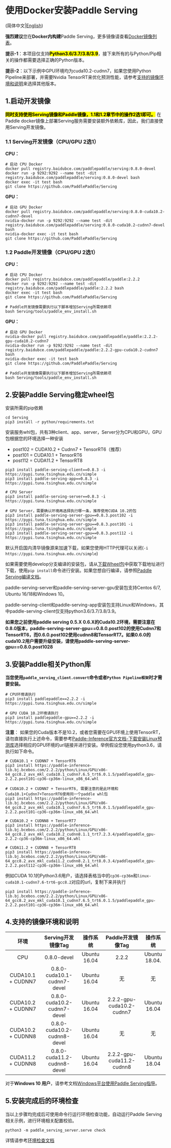 # 使用Docker安装Paddle Serving

(简体中文|[English](./Install_EN.md))

**强烈建议**您在**Docker内构建**Paddle Serving，更多镜像请查看[Docker镜像列表](Docker_Images_CN.md)。

**提示-1**：本项目仅支持<mark>**Python3.6/3.7/3.8/3.9**</mark>，接下来所有的与Python/Pip相关的操作都需要选择正确的Python版本。

**提示-2**：以下示例中GPU环境均为cuda10.2-cudnn7，如果您使用Python Pipeline来部署，并需要Nvidia TensorRT来优化预测性能，请参考[支持的镜像环境和说明](#4支持的镜像环境和说明)来选择其他版本。


## 1.启动开发镜像
<mark>**同时支持使用Serving镜像和Paddle镜像，1.1和1.2章节中的操作2选1即可。**</mark> 在Paddle docker镜像上部署Serving服务需要安装额外依赖库，因此，我们直接使用Serving开发镜像。
### 1.1 Serving开发镜像（CPU/GPU 2选1）
**CPU：**
```
# 启动 CPU Docker
docker pull registry.baidubce.com/paddlepaddle/serving:0.8.0-devel
docker run -p 9292:9292 --name test -dit registry.baidubce.com/paddlepaddle/serving:0.8.0-devel bash
docker exec -it test bash
git clone https://github.com/PaddlePaddle/Serving
```
**GPU：**
```
# 启动 GPU Docker
docker pull registry.baidubce.com/paddlepaddle/serving:0.8.0-cuda10.2-cudnn7-devel
nvidia-docker run -p 9292:9292 --name test -dit registry.baidubce.com/paddlepaddle/serving:0.8.0-cuda10.2-cudnn7-devel bash
nvidia-docker exec -it test bash
git clone https://github.com/PaddlePaddle/Serving
```
### 1.2 Paddle开发镜像（CPU/GPU 2选1）
**CPU：**
```
# 启动 CPU Docker
docker pull registry.baidubce.com/paddlepaddle/paddle:2.2.2
docker run -p 9292:9292 --name test -dit registry.baidubce.com/paddlepaddle/paddle:2.2.2 bash
docker exec -it test bash
git clone https://github.com/PaddlePaddle/Serving

# Paddle开发镜像需要执行以下脚本增加Serving所需依赖项
bash Serving/tools/paddle_env_install.sh
```
**GPU：**
```
# 启动 GPU Docker
nvidia-docker pull registry.baidubce.com/paddlepaddle/paddle:2.2.2-gpu-cuda10.2-cudnn7
nvidia-docker run -p 9292:9292 --name test -dit registry.baidubce.com/paddlepaddle/paddle:2.2.2-gpu-cuda10.2-cudnn7 bash
nvidia-docker exec -it test bash
git clone https://github.com/PaddlePaddle/Serving

# Paddle开发镜像需要执行以下脚本增加Serving所需依赖项
bash Serving/tools/paddle_env_install.sh
```
## 2.安装Paddle Serving稳定wheel包

安装所需的pip依赖
```
cd Serving
pip3 install -r python/requirements.txt
```

安装服务whl包，共有3种client、app、server，Server分为CPU和GPU，GPU包根据您的环境选择一种安装
- post102 = CUDA10.2 + Cudnn7 + TensorRT6（推荐）
- post101 = CUDA10.1 + TensorRT6
- post112 = CUDA11.2 + TensorRT8

```shell
pip3 install paddle-serving-client==0.8.3 -i https://pypi.tuna.tsinghua.edu.cn/simple
pip3 install paddle-serving-app==0.8.3 -i https://pypi.tuna.tsinghua.edu.cn/simple

# CPU Server
pip3 install paddle-serving-server==0.8.3 -i https://pypi.tuna.tsinghua.edu.cn/simple

# GPU Server，需要确认环境再选择执行哪一条，推荐使用CUDA 10.2的包
pip3 install paddle-serving-server-gpu==0.8.3.post102 -i https://pypi.tuna.tsinghua.edu.cn/simple 
pip3 install paddle-serving-server-gpu==0.8.3.post101 -i https://pypi.tuna.tsinghua.edu.cn/simple
pip3 install paddle-serving-server-gpu==0.8.3.post112 -i https://pypi.tuna.tsinghua.edu.cn/simple
```

默认开启国内清华镜像源来加速下载，如果您使用HTTP代理可以关闭(`-i https://pypi.tuna.tsinghua.edu.cn/simple`)

如果需要使用develop分支编译的安装包，请从[下载Wheel包](./Latest_Packages_CN.md)中获取下载地址进行下载，使用`pip install`命令进行安装。如果您想自行编译，请参照[Paddle Serving编译文档](./Compile_CN.md)。

paddle-serving-server和paddle-serving-server-gpu安装包支持Centos 6/7, Ubuntu 16/18和Windows 10。

paddle-serving-client和paddle-serving-app安装包支持Linux和Windows，其中paddle-serving-client仅支持python3.6/3.7/3.8/3.9。

**如果您之前使用paddle serving 0.5.X 0.6.X的Cuda10.2环境，需要注意在0.8.0版本，paddle-serving-server-gpu==0.8.0.post102的使用Cudnn7和TensorRT6，而0.6.0.post102使用cudnn8和TensorRT7。如果0.6.0的cuda10.2用户需要升级安装，请使用paddle-serving-server-gpu==0.8.0.post1028**

## 3.安装Paddle相关Python库
**当您使用`paddle_serving_client.convert`命令或者`Python Pipeline框架`时才需要安装。**
```
# CPU环境请执行
pip3 install paddlepaddle==2.2.2 -i https://pypi.tuna.tsinghua.edu.cn/simple

# GPU CUDA 10.2环境请执行
pip3 install paddlepaddle-gpu==2.2.2 -i https://pypi.tuna.tsinghua.edu.cn/simple
```
**注意**： 如果您的Cuda版本不是10.2，或者您需要在GPU环境上使用TensorRT，请勿直接执行上述命令，需要参考[Paddle-Inference官方文档-下载安装Linux预测库](https://paddleinference.paddlepaddle.org.cn/master/user_guides/download_lib.html#python)选择相应的GPU环境的url链接并进行安装。举例假设您使用python3.6，请执行如下命令。

```
# CUDA10.1 + CUDNN7 + TensorRT6
pip3 install https://paddle-inference-lib.bj.bcebos.com/2.2.2/python/Linux/GPU/x86-64_gcc8.2_avx_mkl_cuda10.1_cudnn7.6.5_trt6.0.1.5/paddlepaddle_gpu-2.2.2.post101-cp36-cp36m-linux_x86_64.whl

# CUDA10.2 + CUDNN7 + TensorRT6, 需要注意的是此环境和Cuda10.1+Cudnn7+TensorRT6使用同一个paddle whl包
pip3 install https://paddle-inference-lib.bj.bcebos.com/2.2.2/python/Linux/GPU/x86-64_gcc8.2_avx_mkl_cuda10.1_cudnn7.6.5_trt6.0.1.5/paddlepaddle_gpu-2.2.2.post101-cp36-cp36m-linux_x86_64.whl

# CUDA10.2 + CUDNN8 + TensorRT7
pip3 install https://paddle-inference-lib.bj.bcebos.com/2.2.2/python/Linux/GPU/x86-64_gcc8.2_avx_mkl_cuda10.2_cudnn8.1.1_trt7.2.3.4/paddlepaddle_gpu-2.2.2-cp36-cp36m-linux_x86_64.whl

# CUDA11.2 + CUDNN8 + TensorRT8
pip3 install https://paddle-inference-lib.bj.bcebos.com/2.2.2/python/Linux/GPU/x86-64_gcc8.2_avx_mkl_cuda11.2_cudnn8.2.1_trt8.0.3.4/paddlepaddle_gpu-2.2.2.post112-cp36-cp36m-linux_x86_64.whl
```

例如CUDA 10.1的Python3.6用户，请选择表格当中的`cp36-cp36m`和`linux-cuda10.1-cudnn7.6-trt6-gcc8.2`对应的url，复制下来并执行
```
pip3 install https://paddle-inference-lib.bj.bcebos.com/2.2.2/python/Linux/GPU/x86-64_gcc8.2_avx_mkl_cuda10.1_cudnn7.6.5_trt6.0.1.5/paddlepaddle_gpu-2.2.2.post101-cp36-cp36m-linux_x86_64.whl
```
## 4.支持的镜像环境和说明
|  环境                         |   Serving开发镜像Tag               |    操作系统      | Paddle开发镜像Tag       |  操作系统            |
| :--------------------------: | :-------------------------------: | :-------------: | :-------------------: | :----------------: |
|  CPU                         | 0.8.0-devel                       |  Ubuntu 16.04   | 2.2.2                 | Ubuntu 18.04.       |
|  CUDA10.1 + CUDNN7             | 0.8.0-cuda10.1-cudnn7-devel       |  Ubuntu 16.04   | 无                     | 无                 |
|  CUDA10.2 + CUDNN7             | 0.8.0-cuda10.2-cudnn7-devel       |  Ubuntu 16.04   | 2.2.2-gpu-cuda10.2-cudnn7 | Ubuntu 16.04        |
|  CUDA10.2 + CUDNN8             | 0.8.0-cuda10.2-cudnn8-devel       |  Ubuntu 16.04   | 无                    |  无                 |
|  CUDA11.2 + CUDNN8             | 0.8.0-cuda11.2-cudnn8-devel       |  Ubuntu 16.04   | 2.2.2-gpu-cuda11.2-cudnn8 | Ubuntu 18.04        | 

对于**Windows 10 用户**，请参考文档[Windows平台使用Paddle Serving指导](Windows_Tutorial_CN.md)。

## 5.安装完成后的环境检查
当以上步骤均完成后可使用命令行运行环境检查功能，自动运行Paddle Serving相关示例，进行环境相关配置校验。
```
python3 -m paddle_serving_server.serve check
```
详情请参考[环境检查文档](./Check_Env_CN.md)
